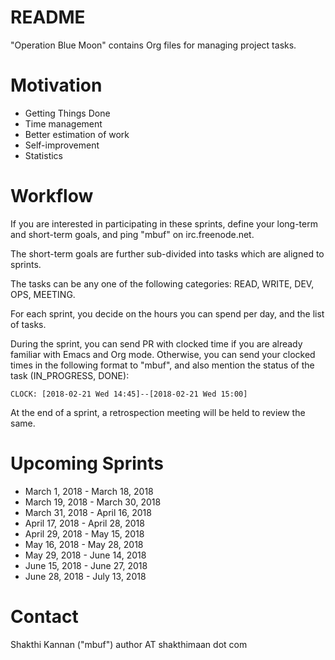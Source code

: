 README
======

"Operation Blue Moon" contains Org files for managing project tasks.

Motivation
==========

* Getting Things Done
* Time management
* Better estimation of work
* Self-improvement
* Statistics

Workflow
========

If you are interested in participating in these sprints, define your
long-term and short-term goals, and ping "mbuf" on irc.freenode.net.

The short-term goals are further sub-divided into tasks which are
aligned to sprints.

The tasks can be any one of the following categories: READ, WRITE,
DEV, OPS, MEETING.

For each sprint, you decide on the hours you can spend per day, and
the list of tasks.

During the sprint, you can send PR with clocked time if you are
already familiar with Emacs and Org mode. Otherwise, you can send your
clocked times in the following format to "mbuf", and also mention the
status of the task (IN_PROGRESS, DONE):

    CLOCK: [2018-02-21 Wed 14:45]--[2018-02-21 Wed 15:00]

At the end of a sprint, a retrospection meeting will be held to review
the same.

Upcoming Sprints
================

* March  1, 2018 - March 18, 2018
* March 19, 2018 - March 30, 2018
* March 31, 2018 - April 16, 2018
* April 17, 2018 - April 28, 2018
* April 29, 2018 - May   15, 2018
* May   16, 2018 - May   28, 2018
* May   29, 2018 - June  14, 2018
* June  15, 2018 - June  27, 2018
* June  28, 2018 - July  13, 2018

Contact
=======

Shakthi Kannan ("mbuf")
author AT shakthimaan dot com
